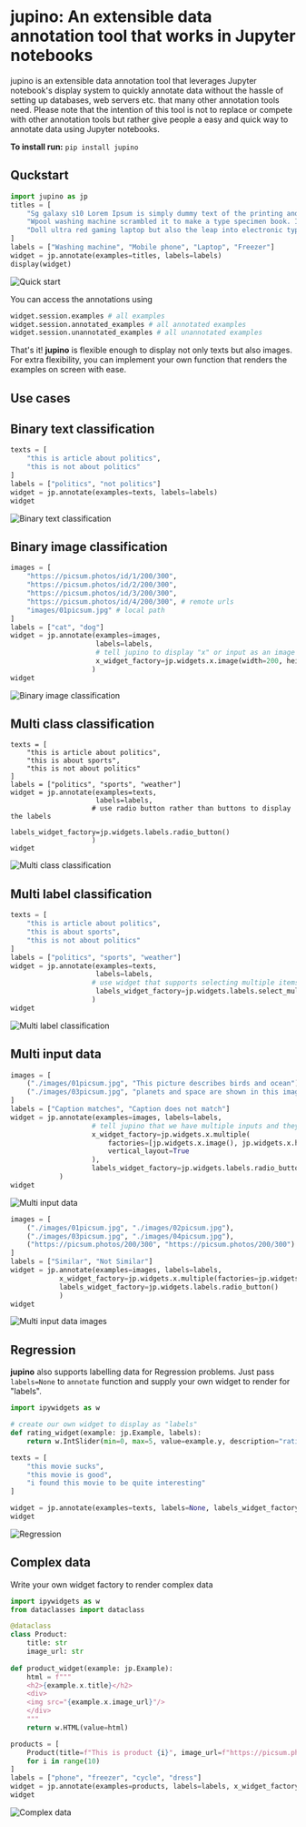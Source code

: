 # jupino: An extensible data annotation tool that works in Jupyter notebooks

jupino is an extensible data annotation tool that leverages Jupyter notebook's display system to quickly annotate data without the hassle of setting up databases, web servers etc. that many other annotation tools need. Please note that the intention of this tool is not to replace or compete with other annotation tools but rather give people a easy and quick way to annotate data using Jupyter notebooks.

**To install run:** `pip install jupino`

## Quckstart
```python
import jupino as jp
titles = [
    "Sg galaxy s10 Lorem Ipsum is simply dummy text of the printing and typesetting industry. Lorem Ipsum has been the industry's standard dummy text ever since the 1500s, ",
    "Wpool washing machine scrambled it to make a type specimen book. It has survived not only five centuries, but also the leap into electronic typesetting, remaining essentially unchanged. ",
    "Doll ultra red gaming laptop but also the leap into electronic typesetting, remaining essentially unchanged. "
]
labels = ["Washing machine", "Mobile phone", "Laptop", "Freezer"]
widget = jp.annotate(examples=titles, labels=labels)
display(widget)
```
![Quick start](assets/images/01quick_text.PNG)

You can access the annotations using
```python
widget.session.examples # all examples
widget.session.annotated_examples # all annotated examples
widget.session.unannotated_examples # all unannotated examples
```
That's it! **jupino** is flexible enough to display not only texts but also images. For extra flexibility, you can implement your own function that renders the examples on screen with ease.

## Use cases

## Binary text classification
```python
texts = [
    "this is article about politics",
    "this is not about politics"
]
labels = ["politics", "not politics"]
widget = jp.annotate(examples=texts, labels=labels)
widget
```
![Binary text classification](assets/images/uc_binary_text_classification.PNG)

## Binary image classification

```python
images = [
    "https://picsum.photos/id/1/200/300",
    "https://picsum.photos/id/2/200/300",
    "https://picsum.photos/id/3/200/300",
    "https://picsum.photos/id/4/200/300", # remote urls
    "images/01picsum.jpg" # local path
]
labels = ["cat", "dog"]
widget = jp.annotate(examples=images,
                     labels=labels,
                     # tell jupino to display "x" or input as an image
                     x_widget_factory=jp.widgets.x.image(width=200, height=200)
                    )
widget
```
![Binary image classification](assets/images/uc_binary_image_classification.PNG)

## Multi class classification
```
texts = [
    "this is article about politics",
    "this is about sports",
    "this is not about politics"
]
labels = ["politics", "sports", "weather"]
widget = jp.annotate(examples=texts,
                     labels=labels, 
                    # use radio button rather than buttons to display the labels
                     labels_widget_factory=jp.widgets.labels.radio_button()
                    )
widget
```
![Multi class classification](assets/images/uc_multiclass_classification.PNG)

## Multi label classification
```python
texts = [
    "this is article about politics",
    "this is about sports",
    "this is not about politics"
]
labels = ["politics", "sports", "weather"]
widget = jp.annotate(examples=texts,
                     labels=labels, 
                    # use widget that supports selecting multiple items
                     labels_widget_factory=jp.widgets.labels.select_multiple()
                    )
widget
```
![Multi label classification](assets/images/uc_multilabel_classification.PNG)

## Multi input data
```python
images = [
    ("./images/01picsum.jpg", "This picture describes birds and ocean"),
    ("./images/03picsum.jpg", "planets and space are shown in this image"),
]
labels = ["Caption matches", "Caption does not match"]
widget = jp.annotate(examples=images, labels=labels, 
                    # tell jupino that we have multiple inputs and they should be rendered differently
                    x_widget_factory=jp.widgets.x.multiple(
                        factories=[jp.widgets.x.image(), jp.widgets.x.html()],
                        vertical_layout=True
                    ),
                    labels_widget_factory=jp.widgets.labels.radio_button()
            )
widget
```
![Multi input data](assets/images/uc_multiinput_data.PNG)

```python
images = [
    ("./images/01picsum.jpg", "./images/02picsum.jpg"),
    ("./images/03picsum.jpg", "./images/04picsum.jpg"),
    ("https://picsum.photos/200/300", "https://picsum.photos/200/300") # works with remote images too!
]
labels = ["Similar", "Not Similar"]
widget = jp.annotate(examples=images, labels=labels, 
            x_widget_factory=jp.widgets.x.multiple(factories=jp.widgets.x.image(), vertical_layout=False),
            labels_widget_factory=jp.widgets.labels.radio_button()
            )
widget
```
![Multi input data images](assets/images/uc_multiinput_images.PNG)


## Regression
**jupino** also supports labelling data for Regression problems. Just pass `labels=None` to `annotate` function and supply your own widget to render for "labels".
```python
import ipywidgets as w

# create our own widget to display as "labels"
def rating_widget(example: jp.Example, labels):
    return w.IntSlider(min=0, max=5, value=example.y, description="rating")

texts = [
    "this movie sucks",
    "this movie is good",
    "i found this movie to be quite interesting"
]

widget = jp.annotate(examples=texts, labels=None, labels_widget_factory=rating_widget)
widget
```
![Regression](assets/images/uc_regression.PNG)

## Complex data
Write your own widget factory to render complex data
```python
import ipywidgets as w
from dataclasses import dataclass

@dataclass
class Product:
    title: str
    image_url: str
        
def product_widget(example: jp.Example):
    html = f"""
    <h2>{example.x.title}</h2>
    <div>
    <img src="{example.x.image_url}"/>
    </div>
    """
    return w.HTML(value=html)

products = [
    Product(title=f"This is product {i}", image_url=f"https://picsum.photos/id/{i}/200/300")
    for i in range(10)
]
labels = ["phone", "freezer", "cycle", "dress"]
widget = jp.annotate(examples=products, labels=labels, x_widget_factory=product_widget)
widget
```
![Complex data](assets/images/uc_complex_data.PNG)
